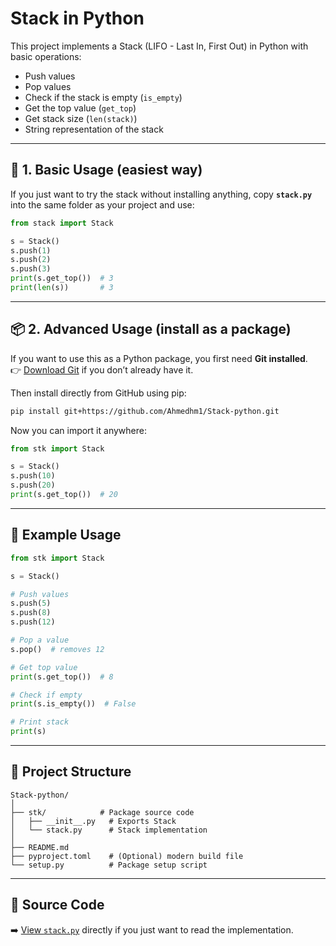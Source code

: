 # Stack in Python

This project implements a Stack (LIFO - Last In, First Out) in Python with basic operations:  
- Push values  
- Pop values  
- Check if the stack is empty (`is_empty`)  
- Get the top value (`get_top`)  
- Get stack size (`len(stack)`)  
- String representation of the stack  

---

## 🐍 1. Basic Usage (easiest way)

If you just want to try the stack without installing anything, copy **`stack.py`** into the same folder as your project and use:

```python
from stack import Stack

s = Stack()
s.push(1)
s.push(2)
s.push(3)
print(s.get_top())  # 3
print(len(s))       # 3
```

---

## 📦 2. Advanced Usage (install as a package)

If you want to use this as a Python package, you first need **Git installed**.  
👉 [Download Git](https://git-scm.com/downloads) if you don’t already have it.

Then install directly from GitHub using pip:

```bash
pip install git+https://github.com/Ahmedhm1/Stack-python.git
```

Now you can import it anywhere:

```python
from stk import Stack

s = Stack()
s.push(10)
s.push(20)
print(s.get_top())  # 20
```

---

## 🔎 Example Usage

```python
from stk import Stack

s = Stack()

# Push values
s.push(5)
s.push(8)
s.push(12)

# Pop a value
s.pop()  # removes 12

# Get top value
print(s.get_top())  # 8

# Check if empty
print(s.is_empty())  # False

# Print stack
print(s)
```

---

## 📂 Project Structure
```
Stack-python/
│
├── stk/            # Package source code
│   ├── __init__.py   # Exports Stack
│   └── stack.py      # Stack implementation
│
├── README.md
├── pyproject.toml    # (Optional) modern build file
└── setup.py          # Package setup script
```

---

## 📖 Source Code
➡️ [View `stack.py`](./stk/stack.py) directly if you just want to read the implementation.
